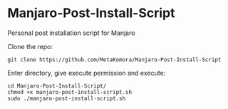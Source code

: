 # Manjaro-Post-Install-Script

Personal post installation script for Manjaro

Clone the repo:
```shell
git clone https://github.com/MetaKomora/Manjaro-Post-Install-Script
```

Enter directory, give execute permission and execute:
```shell
cd Manjaro-Post-Install-Script/
chmod +x manjaro-post-install-script.sh
sudo ./manjaro-post-install-script.sh
```